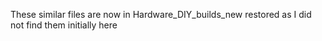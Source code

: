 These similar files are now in Hardware_DIY_builds_new restored as I did not find them initially here
